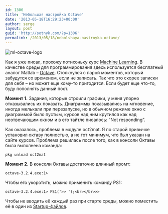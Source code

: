 ```yaml
---
id: 1306
title: 'Небольшая настройка Octave'
date: '2013-05-18T16:29:23+00:00'
author: serge
layout: post
guid: 'http://sotnyk.com/?p=1306'
permalink: /2013/05/18/nebolshaya-nastroyka-octave/
---
```


![](https://sotnyk.github.io/wp-content/uploads/2013/05/ml-octave-logo.jpg "ml-octave-logo")

Как я уже писал, прохожу потихоньку курс [Machine Learning](https://class.coursera.org/ml-003/class/index). В качестве среды для программирования здесь используется бесплатный аналог Matlab – [Octave](http://www.gnu.org/software/octave/). Столкнулся с парой моментов, который забудутся со временем, если не записать. Так что это скорее записки для себя – но может еще кому-то пригодится. Если будет еще что-то, буду пополнять данный пост.

**Момент 1.** Задания, которые строили графики, у меня упорно отказывались их показать. Диаграммы показывались на мгновение, иногда мелькали при перезапуске, но в обычном режиме окно с диаграммой было пустым, курсов над ним крутился как над неотвечающим окном и в его тайтле писалось: “Not responding”.

Как оказалось, проблема в модуле oct2mat. Я по старой привычке установил октаву полностью, а не тот минимум, что был указан на сайте курсов. Проблема решилась после того, как в консоли Октавы была выполнена команда:

`pkg unload oct2mat`

**Момент 2.** В консоли Октавы достаточно длинный промт:

`octave-3.2.4.exe:1>`

Чтобы его укоротить, можно применить команду PS1:

`octave-3.2.4.exe:1> PS1('>> ');<br></br>>>`

Чтобы не вводить её каждый раз при старте среды, можно поместить её в один из [Startup-файлов](http://www.gnu.org/software/octave/doc/interpreter/Startup-Files.html).